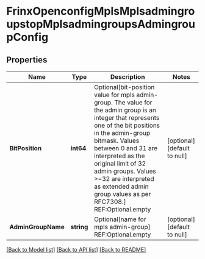 # FrinxOpenconfigMplsMplsadmingroupstopMplsadmingroupsAdmingroupConfig

## Properties
Name | Type | Description | Notes
------------ | ------------- | ------------- | -------------
**BitPosition** | **int64** | Optional[bit-position value for mpls admin-group. The value for the admin group is an integer that represents one of the bit positions in the admin-group bitmask. Values between 0 and 31 are interpreted as the original limit of 32 admin groups. Values &gt;&#x3D;32 are interpreted as extended admin group values as per RFC7308.] REF:Optional.empty | [optional] [default to null]
**AdminGroupName** | **string** | Optional[name for mpls admin-group] REF:Optional.empty | [optional] [default to null]

[[Back to Model list]](../README.md#documentation-for-models) [[Back to API list]](../README.md#documentation-for-api-endpoints) [[Back to README]](../README.md)


